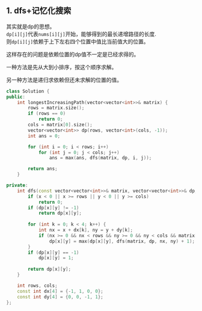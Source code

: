## 1. dfs+记忆化搜索
其实就是dp的思想。  
`dp[i][j]`代表`nums[i][j]`开始，能够得到的最长递增路径的长度.  
则`dp[i][j]`依赖于上下左右四个位置中值比当前值大的位置。  
  
这样存在的问题是依赖位置的dp值不一定是已经求得的。  
  
一种方法是先从大到小排序，按这个顺序求解。  
  
另一种方法是递归求依赖但还未求解的位置的值。  
```cpp
class Solution {
public:
    int longestIncreasingPath(vector<vector<int>>& matrix) {
        rows = matrix.size();
        if (rows == 0)
            return 0;
        cols = matrix[0].size();
        vector<vector<int>> dp(rows, vector<int>(cols, -1));
        int ans = 0;

        for (int i = 0; i < rows; i++) 
            for (int j = 0; j < cols; j++) 
                ans = max(ans, dfs(matrix, dp, i, j));

        return ans;
    }

private:
    int dfs(const vector<vector<int>>& matrix, vector<vector<int>>& dp, int x, int y) {
        if (x < 0 || x >= rows || y < 0 || y >= cols)
            return 0;
        if (dp[x][y] != -1)
            return dp[x][y];
        
        for (int k = 0; k < 4; k++) {
            int nx = x + dx[k], ny = y + dy[k];
            if (nx >= 0 && nx < rows && ny >= 0 && ny < cols && matrix[nx][ny] > matrix[x][y])
                dp[x][y] = max(dp[x][y], dfs(matrix, dp, nx, ny) + 1);
        }
        if (dp[x][y] == -1)
            dp[x][y] = 1;
        
        return dp[x][y];
    }

    int rows, cols;
    const int dx[4] = {-1, 1, 0, 0};
    const int dy[4] = {0, 0, -1, 1};
};
```